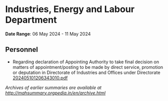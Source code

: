 # Industries, Energy and Labour Department

**Date Range**: 06 May 2024 - 11 May 2024


## Personnel
- Regarding declaration of Appointing Authority to take final decision on matters of appointment/posting to be made by direct service, promotion or deputation in Directorate of Industries and Offices under Directorate\
  [202405101206343010.pdf](https://gr.maharashtra.gov.in/Site/Upload/Government%20Resolutions/English/202405101206343010.pdf)


*Archives of earlier summaries are available at http://mahsummary.orgpedia.in/en/archive.html*